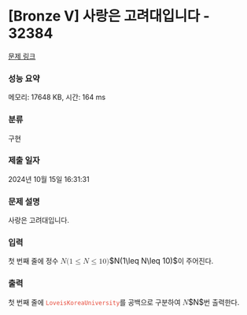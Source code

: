 # [Bronze V] 사랑은 고려대입니다 - 32384 

[문제 링크](https://www.acmicpc.net/problem/32384) 

### 성능 요약

메모리: 17648 KB, 시간: 164 ms

### 분류

구현

### 제출 일자

2024년 10월 15일 16:31:31

### 문제 설명

<p>사랑은 고려대입니다.</p>

### 입력 

 <p>첫 번째 줄에 정수 <mjx-container class="MathJax" jax="CHTML" style="font-size: 109%; position: relative;"><mjx-math class="MJX-TEX" aria-hidden="true"><mjx-mi class="mjx-i"><mjx-c class="mjx-c1D441 TEX-I"></mjx-c></mjx-mi><mjx-mo class="mjx-n"><mjx-c class="mjx-c28"></mjx-c></mjx-mo><mjx-mn class="mjx-n"><mjx-c class="mjx-c31"></mjx-c></mjx-mn><mjx-mo class="mjx-n" space="4"><mjx-c class="mjx-c2264"></mjx-c></mjx-mo><mjx-mi class="mjx-i" space="4"><mjx-c class="mjx-c1D441 TEX-I"></mjx-c></mjx-mi><mjx-mo class="mjx-n" space="4"><mjx-c class="mjx-c2264"></mjx-c></mjx-mo><mjx-mn class="mjx-n" space="4"><mjx-c class="mjx-c31"></mjx-c><mjx-c class="mjx-c30"></mjx-c></mjx-mn><mjx-mo class="mjx-n"><mjx-c class="mjx-c29"></mjx-c></mjx-mo></mjx-math><mjx-assistive-mml unselectable="on" display="inline"><math xmlns="http://www.w3.org/1998/Math/MathML"><mi>N</mi><mo stretchy="false">(</mo><mn>1</mn><mo>≤</mo><mi>N</mi><mo>≤</mo><mn>10</mn><mo stretchy="false">)</mo></math></mjx-assistive-mml><span aria-hidden="true" class="no-mathjax mjx-copytext">$N(1\leq N\leq 10)$</span></mjx-container>이 주어진다.</p>

### 출력 

 <p>첫 번째 줄에 <span style="color:#e74c3c;"><code>LoveisKoreaUniversity</code></span>를 공백으로 구분하여 <mjx-container class="MathJax" jax="CHTML" style="font-size: 109%; position: relative;"><mjx-math class="MJX-TEX" aria-hidden="true"><mjx-mi class="mjx-i"><mjx-c class="mjx-c1D441 TEX-I"></mjx-c></mjx-mi></mjx-math><mjx-assistive-mml unselectable="on" display="inline"><math xmlns="http://www.w3.org/1998/Math/MathML"><mi>N</mi></math></mjx-assistive-mml><span aria-hidden="true" class="no-mathjax mjx-copytext">$N$</span></mjx-container>번 출력한다.</p>


